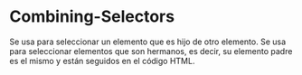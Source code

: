 # Combining-Selectors
Se usa para seleccionar un elemento que es hijo de otro elemento. Se usa para seleccionar elementos que son hermanos, es decir, su elemento padre es el mismo y están seguidos en el código HTML.
